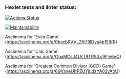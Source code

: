 ### Hexlet tests and linter status:
[![Actions Status](https://github.com/Prosto-Pasha/python-project-lvl1/workflows/hexlet-check/badge.svg)](https://github.com/Prosto-Pasha/python-project-lvl1/actions)

[![Maintainability](https://api.codeclimate.com/v1/badges/1c0d8bd5113a33bf9588/maintainability)](https://codeclimate.com/github/Prosto-Pasha/python-project-lvl1/maintainability)

Asciinema for 'Even Game' (https://asciinema.org/a/0bacbRVVLZKt19lDya4p156fR)

Asciinema for 'Calc Game' (https://asciinema.org/a/OgaMCsJ4LKT9TRSlLs9Plv6vQ)

Asciinema for 'Greatest Common Divisor (GCD) Game' (https://asciinema.org/a/6GVaneUItPZUYjLdzYA03vAbU)